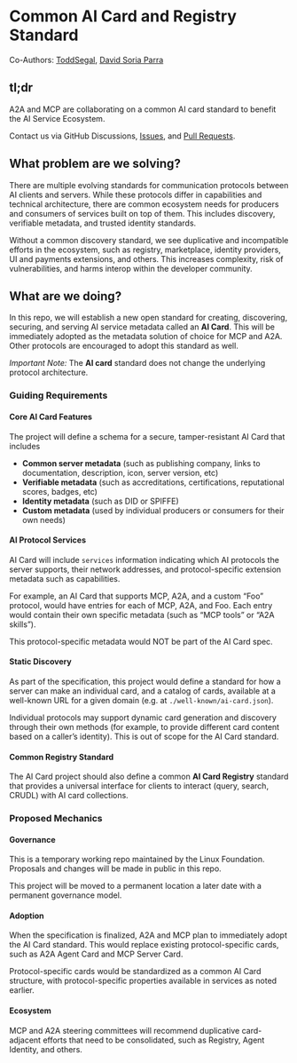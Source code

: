 # Common AI Card and Registry Standard

Co-Authors: [ToddSegal](https://github.com/ToddSegal), [David Soria Parra](https://github.com/dsp-ant)

## tl;dr

A2A and MCP are collaborating on a common AI card standard to benefit the AI Service Ecosystem.

Contact us via GitHub Discussions, [Issues](https://github.com/Agent-Card/ai-card/issues), and [Pull Requests](https://github.com/Agent-Card/ai-card/pulls).

## What problem are we solving?

There are multiple evolving standards for communication protocols between AI clients and servers. While these protocols differ in capabilities and technical architecture, there are common ecosystem needs for producers and consumers of services built on top of them. This includes discovery, verifiable metadata, and trusted identity standards.

Without a common discovery standard, we see duplicative and incompatible efforts in the ecosystem, such as registry, marketplace, identity providers, UI and payments extensions, and others. This increases complexity, risk of vulnerabilities, and harms interop within the developer community.

## What are we doing?

In this repo, we will establish a new open standard for creating, discovering, securing, and serving AI service metadata called an **AI Card**. This will be immediately adopted as the metadata solution of choice for MCP and A2A. Other protocols are encouraged to adopt this standard as well.

*Important Note:* The **AI card** standard does not change the underlying protocol architecture.

### Guiding Requirements

#### Core AI Card Features

The project will define a schema for a secure, tamper-resistant AI Card that includes

* **Common server metadata** (such as publishing company, links to documentation, description, icon, server version, etc)
* **Verifiable metadata** (such as accreditations, certifications, reputational scores, badges, etc)
* **Identity metadata** (such as DID or SPIFFE)
* **Custom metadata** (used by individual producers or consumers for their own needs)

#### AI Protocol Services

AI Card will include `services` information indicating which AI protocols the server supports, their network addresses, and protocol-specific extension metadata such as capabilities.

For example, an AI Card that supports MCP, A2A, and a custom “Foo” protocol, would have entries for each of MCP, A2A, and Foo. Each entry would contain their own specific metadata (such as “MCP tools” or “A2A skills”).

This protocol-specific metadata would NOT be part of the AI Card spec.

#### Static Discovery

As part of the specification, this project would define a standard for how a server can make an individual card, and a catalog of cards, available at a well-known URL for a given domain (e.g. at `./well-known/ai-card.json`).

Individual protocols may support dynamic card generation and discovery through their own methods (for example, to provide different card content based on a caller’s identity). This is out of scope for the AI Card standard.

#### Common Registry Standard

The AI Card project should also define a common **AI Card Registry** standard that provides a universal interface for clients to interact (query, search, CRUDL) with AI card collections.

### Proposed Mechanics

#### Governance

This is a temporary working repo maintained by the Linux Foundation. Proposals and changes will be made in public in this repo.

This project will be moved to a permanent location a later date with a permanent governance model.

#### Adoption

When the specification is finalized, A2A and MCP plan to immediately adopt the AI Card standard. This would replace existing protocol-specific cards, such as A2A Agent Card and MCP Server Card.

Protocol-specific cards would be standardized as a common AI Card structure, with protocol-specific properties available in services as noted earlier.

#### Ecosystem

MCP and A2A steering committees will recommend duplicative card-adjacent efforts that need to be consolidated, such as Registry, Agent Identity, and others.
